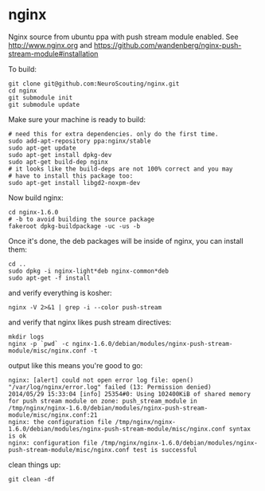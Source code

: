 nginx
=====

Nginx source from ubuntu ppa with push stream module enabled. 
See http://www.nginx.org and https://github.com/wandenberg/nginx-push-stream-module#installation

To build:

```shell
git clone git@github.com:NeuroScouting/nginx.git
cd nginx
git submodule init
git submodule update
```

Make sure your machine is ready to build:

```shell
# need this for extra dependencies. only do the first time.
sudo add-apt-repository ppa:nginx/stable
sudo apt-get update
sudo apt-get install dpkg-dev
sudo apt-get build-dep nginx
# it looks like the build-deps are not 100% correct and you may 
# have to install this package too:
sudo apt-get install libgd2-noxpm-dev
```

Now build nginx:

```shell
cd nginx-1.6.0
# -b to avoid building the source package
fakeroot dpkg-buildpackage -uc -us -b
```

Once it's done, the deb packages will be inside of nginx, you can install them:

```shell
cd ..
sudo dpkg -i nginx-light*deb nginx-common*deb
sudo apt-get -f install
```

and verify everything is kosher:
```shell
nginx -V 2>&1 | grep -i --color push-stream
```

and verify that nginx likes push stream directives:
```shell
mkdir logs
nginx -p `pwd` -c nginx-1.6.0/debian/modules/nginx-push-stream-module/misc/nginx.conf -t
```

output like this means you're good to go:
```
nginx: [alert] could not open error log file: open() "/var/log/nginx/error.log" failed (13: Permission denied)
2014/05/29 15:33:04 [info] 25354#0: Using 102400KiB of shared memory for push stream module on zone: push_stream_module in /tmp/nginx/nginx-1.6.0/debian/modules/nginx-push-stream-module/misc/nginx.conf:21
nginx: the configuration file /tmp/nginx/nginx-1.6.0/debian/modules/nginx-push-stream-module/misc/nginx.conf syntax is ok
nginx: configuration file /tmp/nginx/nginx-1.6.0/debian/modules/nginx-push-stream-module/misc/nginx.conf test is successful
```

clean things up:
```shell
git clean -df
```
